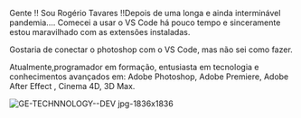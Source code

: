   Gente !! 
Sou Rogério Tavares !!Depois de uma longa e ainda interminável pandemia....
Comecei a usar o VS Code há pouco tempo e sinceramente estou maravilhado com as extensões instaladas.

Gostaria de conectar o photoshop com o VS Code, mas não sei como fazer. 

Atualmente,programador em formação, entusiasta em tecnologia e conhecimentos avançados em: Adobe Photoshop, Adobe Premiere, Adobe After Effect , Cinema 4D, 3D Max.




![GE-TECHNNOLOGY--DEV jpg-1836x1836](https://user-images.githubusercontent.com/91990479/147615534-32381b15-ddd4-4009-b85b-2fb92d0a8d80.jpg)

<!--
Atualmente estou aprendendo Desenvolvimento Front-End
Firme ?! 👋


- ☕ Estou aprendendo programar mais rapido q posso 
- 🧑‍💻 Procuro colaborar em projetos de código aberto
- 💬 Pode pergunte-me sobre cerveja artesanal, pq fabrico  por hobby
- 😄 "é gente de quem" ?  (Usando o diakmleto laranjalense).
- ⚡ Curiosidade: tenho uma cachorra de estimação chamada Suzii, que fica no meu lado, durante trabalho. 
   "Voce é gente de quem" ?  (Usando o diakmleto laranjalense).
-->
